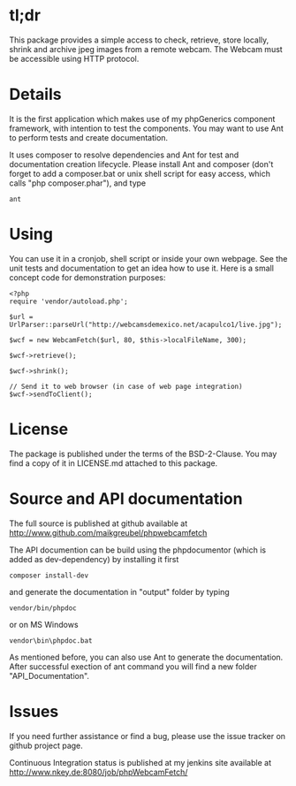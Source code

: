 tl;dr
==
This package provides a simple access to check, retrieve, store locally, shrink and archive jpeg images from a remote webcam. The Webcam must be accessible using HTTP protocol.


Details
==
It is the first application which makes use of my phpGenerics component framework, with intention to test the components. You may want to use Ant to perform tests and create documentation.

It uses composer to resolve dependencies and Ant for test and documentation creation lifecycle. Please install Ant and composer (don't forget to add a composer.bat or unix shell script for easy access, which calls "php composer.phar"), and type

	ant
  
Using
==

You can use it in a cronjob, shell script or inside your own webpage. See the unit tests and documentation to get an idea how to use it. Here is a small concept code for demonstration purposes:

    <?php
    require 'vendor/autoload.php';
    
    $url = UrlParser::parseUrl("http://webcamsdemexico.net/acapulco1/live.jpg");
    
    $wcf = new WebcamFetch($url, 80, $this->localFileName, 300);
    
    $wcf->retrieve();
    
    $wcf->shrink();
    
    // Send it to web browser (in case of web page integration)
    $wcf->sendToClient();



License
==

The package is published under the terms of the BSD-2-Clause. You may find a copy of it in LICENSE.md attached to this package.


Source and API documentation
==

The full source is published at github available at http://www.github.com/maikgreubel/phpwebcamfetch

The API documention can be build using the phpdocumentor (which is added as dev-dependency) by installing it first

	composer install-dev
	
and generate the documentation in "output" folder by typing

	vendor/bin/phpdoc
	
or on MS Windows

	vendor\bin\phpdoc.bat

As mentioned before, you can also use Ant to generate the documentation. After successful exection of ant command you will find a new folder "API_Documentation".


Issues
==

If you need further assistance or find a bug, please use the issue tracker on github project page.


Continuous Integration status is published at my jenkins site available at http://www.nkey.de:8080/job/phpWebcamFetch/
